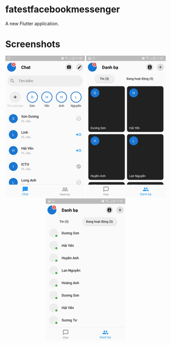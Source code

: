 # fatestfacebookmessenger

A new Flutter application.

# Screenshots
<div style="text-align:center">
    <img src="screenshots/Screenshot_20200412-110237.jpg" width="250" />
    <img src="screenshots/Screenshot_20200412-110243.jpg" width="250" />
    <img src="screenshots/Screenshot_20200412-110247.jpg" width="250" />
</div>